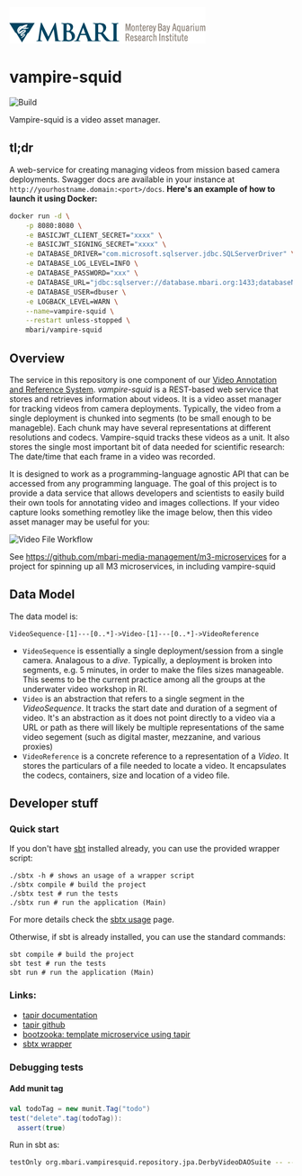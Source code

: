 ![MBARI logo](vampire-squid/src/site/images/logo-mbari-3b.png)

# vampire-squid

![Build](https://github.com/mbari-org/vampire-squid/actions/workflows/scala.yml/badge.svg)

Vampire-squid is a video asset manager.

## tl;dr

A web-service for creating managing videos from mission based camera deployments. Swagger docs are available in your instance at `http://yourhostname.domain:<port>/docs`. __Here's an example of how to launch it using Docker:__

```bash
docker run -d \
    -p 8080:8080 \
    -e BASICJWT_CLIENT_SECRET="xxxx" \
    -e BASICJWT_SIGNING_SECRET="xxxx" \
    -e DATABASE_DRIVER="com.microsoft.sqlserver.jdbc.SQLServerDriver" \
    -e DATABASE_LOG_LEVEL=INFO \
    -e DATABASE_PASSWORD="xxx" \
    -e DATABASE_URL="jdbc:sqlserver://database.mbari.org:1433;databaseName=M3_ANNOTATIONS" \
    -e DATABASE_USER=dbuser \
    -e LOGBACK_LEVEL=WARN \
    --name=vampire-squid \
    --restart unless-stopped \
    mbari/vampire-squid
```

## Overview

The service in this repository is one component of our [Video Annotation and Reference System](https://github.com/mbari-org/m3-quickstart). _vampire-squid_ is a REST-based web service that stores and retrieves information about videos. It is a video asset manager for tracking videos from camera deployments. Typically, the video from a single deployment is chunked into segments (to be small enough to be manageble). Each chunk may have several representations at different resolutions and codecs. Vampire-squid tracks these videos as a unit. It also stores the single most important bit of data needed for scientific research: The date/time that each frame in a video was recorded.

It is designed to work as a programming-language agnostic API that can be accessed from any programming language. The goal of this project is to provide a data service that allows developers and scientists to easily build their own tools for annotating video and images collections. If your video capture looks something remotley like the image below, then this video asset manager may be useful for you:

![Video File Workflow](vampire-squid/src/site/images/digital_videos.png)

See <https://github.com/mbari-media-management/m3-microservices> for a project for spinning up all M3 microservices, in including vampire-squid

## Data Model

The data model is:

```
VideoSequence-[1]---[0..*]->Video-[1]---[0..*]->VideoReference 
```

- `VideoSequence` is essentially a single deployment/session from a single camera. Analagous to a _dive_. Typically, a deployment is broken into segments, e.g. 5 minutes, in order to make the files sizes manageable. This seems to be the current practice among all the groups at the underwater video workshop in RI. 
- `Video` is an abstraction that refers to a single segment in the _VideoSequence_. It tracks the start date and duration of a segment of video. It's an abstraction as it does not point directly to a video via a URL or path as there will likely be multiple representations of the same video segement (such as digital master, mezzanine, and various proxies)
- `VideoReference` is a concrete reference to a representation of a _Video_. It stores the particulars of a file needed to locate a video. It encapsulates the codecs, containers, size and location of a video file.

## Developer stuff

### Quick start

If you don't have [sbt](https://www.scala-sbt.org) installed already, you can use the provided wrapper script:

```shell
./sbtx -h # shows an usage of a wrapper script
./sbtx compile # build the project
./sbtx test # run the tests
./sbtx run # run the application (Main)
```

For more details check the [sbtx usage](https://github.com/dwijnand/sbt-extras#sbt--h) page.

Otherwise, if sbt is already installed, you can use the standard commands:

```shell
sbt compile # build the project
sbt test # run the tests
sbt run # run the application (Main)
```

### Links:

* [tapir documentation](https://tapir.softwaremill.com/en/latest/)
* [tapir github](https://github.com/softwaremill/tapir)
* [bootzooka: template microservice using tapir](https://softwaremill.github.io/bootzooka/)
* [sbtx wrapper](https://github.com/dwijnand/sbt-extras#installation)

### Debugging tests

#### Add munit tag

```scala
val todoTag = new munit.Tag("todo")
test("delete".tag(todoTag)):
  assert(true)
```

Run in sbt as:

```sh
testOnly org.mbari.vampiresquid.repository.jpa.DerbyVideoDAOSuite -- --include-tags=todo
```

